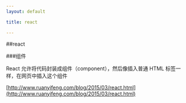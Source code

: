 ```yaml
---
layout: default

title: react

---
```


##react

###组件

React 允许将代码封装成组件（component），然后像插入普通 HTML 标签一样，在网页中插入这个组件


[http://www.ruanyifeng.com/blog/2015/03/react.html](http://www.ruanyifeng.com/blog/2015/03/react.html)




    


